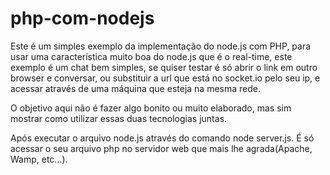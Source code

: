 php-com-nodejs
==============

Este é um simples exemplo da implementação do node.js com PHP, para usar uma característica muito boa do node.js 
que é o real-time, este exemplo é um chat bem simples, se quiser testar é só abrir o link em outro browser e conversar,
ou substituir a url que está no socket.io pelo seu ip, e acessar através de uma máquina que esteja na mesma rede.

O objetivo aqui não é fazer algo bonito ou muito elaborado, mas sim mostrar como utilizar essas duas tecnologias juntas.

Após executar o arquivo node.js através do comando node server.js.
É só acessar o seu arquivo php no servidor web que mais lhe agrada(Apache, Wamp, etc...).
